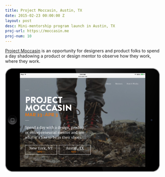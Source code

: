 ```yaml
---
title: Project Moccasin, Austin, TX
date: 2015-02-23 00:00:00 Z
layout: post
desc: Mini-mentorship program launch in Austin, TX
proj-url: https://moccasin.me
proj-num: 10
---
```


[Project Moccasin](https://moccasin.me) is an opportunity for designers and product folks to spend a day shadowing a product or design mentor to observe how they work, where they work.

![Project Moccasin](../images/09-h.png)
